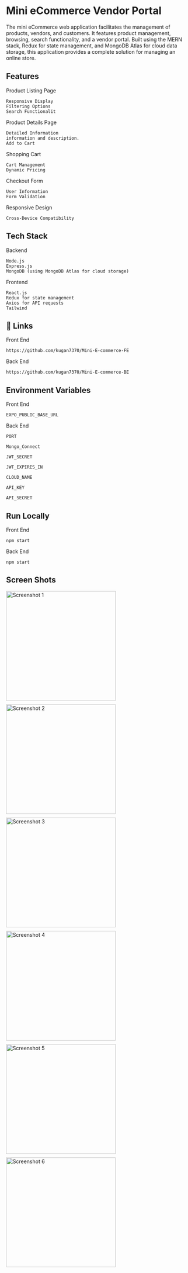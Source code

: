 
# Mini eCommerce Vendor Portal

The mini eCommerce web application facilitates the management of products, vendors, and customers. It features product management, browsing, search functionality, and a vendor portal. Built using the MERN stack, Redux for state management, and MongoDB Atlas for cloud data storage, this application provides a complete solution for managing an online store.


## Features

Product Listing Page

    Responsive Display
    Filtering Options
    Search Functionalit

Product Details Page

    Detailed Information
    information and description.
    Add to Cart

Shopping Cart

    Cart Management
    Dynamic Pricing


Checkout Form

    User Information
    Form Validation

Responsive Design

    Cross-Device Compatibility
## Tech Stack

Backend

    Node.js
    Express.js
    MongoDB (using MongoDB Atlas for cloud storage)


Frontend

    React.js
    Redux for state management
    Axios for API requests
    Tailwind


## 🔗 Links

Front End

    https://github.com/kugan7370/Mini-E-commerce-FE

Back End    

    https://github.com/kugan7370/Mini-E-commerce-BE




    
## Environment Variables

Front End

    EXPO_PUBLIC_BASE_URL

Back End

    PORT

    Mongo_Connect

    JWT_SECRET

    JWT_EXPIRES_IN

    CLOUD_NAME

    API_KEY

    API_SECRET


## Run Locally

Front End

    npm start

Back End

    npm start


## Screen Shots

<div style="display: flex; flex-wrap: wrap; gap: 10px;">
  <img src="https://github.com/user-attachments/assets/cdcbe016-d1fc-472f-92f3-74d15c4bdd18" alt="Screenshot 1" width="300"/>
  <img src="https://github.com/user-attachments/assets/3098cf0b-0c29-471b-9859-4732fd11fa2a" alt="Screenshot 2" width="300"/>
  <img src="https://github.com/user-attachments/assets/2e2d6d73-87a4-400f-8653-8320705aa928" alt="Screenshot 3" width="300"/>
  <img src="https://github.com/user-attachments/assets/5a921453-ca12-4edc-a22e-414cf05e1936" alt="Screenshot 4" width="300"/>
  <img src="https://github.com/user-attachments/assets/9f47a4c1-f1e1-43bc-9e01-ad62c1e7d874" alt="Screenshot 5" width="300"/>
  <img src="https://github.com/user-attachments/assets/7e333ba5-b02e-44d2-9300-352a99810cab" alt="Screenshot 6" width="300"/>
</div>





